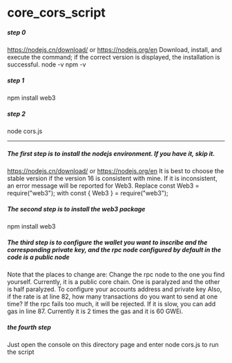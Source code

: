 # core_cors_script
##### step 0
https://nodejs.cn/download/ or https://nodejs.org/en
Download, install, and execute the command; if the correct version is displayed, the installation is successful.
node -v
npm -v

##### step 1
npm install web3

##### step 2
node cors.js

----------------------------------------------

##### The first step is to install the nodejs environment. If you have it, skip it.
https://nodejs.cn/download/ or https://nodejs.org/en
It is best to choose the stable version if the version 16 is consistent with mine. If it is inconsistent, an error message will be reported for Web3. Replace const Web3 = require("web3"); with const { Web3 } = require("web3");

##### The second step is to install the web3 package
npm install web3

##### The third step is to configure the wallet you want to inscribe and the corresponding private key, and the rpc node configured by default in the code is a public node
Note that the places to change are:
Change the rpc node to the one you find yourself. Currently, it is a public core chain. One is paralyzed and the other is half paralyzed.
To configure your accounts address and private key
Also, if the rate is at line 82, how many transactions do you want to send at one time? If the rpc fails too much, it will be rejected.
If it is slow, you can add gas in line 87. Currently it is 2 times the gas and it is 60 GWEi.

##### the fourth step
Just open the console on this directory page and enter node cors.js
to run the script
